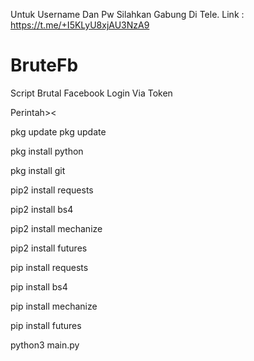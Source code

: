 Untuk Username Dan Pw Silahkan Gabung Di Tele.
Link : https://t.me/+I5KLyU8xjAU3NzA9
# BruteFb
Script Brutal Facebook Login Via Token

Perintah><

pkg update pkg update

pkg install python

pkg install git

pip2 install requests

pip2 install bs4

pip2 install mechanize

pip2 install futures

pip install requests

pip install bs4

pip install mechanize

pip install futures

python3 main.py
